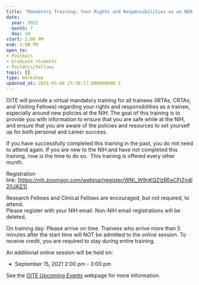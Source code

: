 ```yaml
---
title: 'Mandatory Training: Your Rights and Responsibilities as an NIH Trainee'
date:
  year: 2021
  month: 7
  day: 14
start: 2:00 PM
end: 3:00 PM
open_to:
- Postbacs
- Graduate students
- Postdocs/fellows
topic: []
type: Workshop
updated_at: 2021-03-08 23:38:17.000000000 Z
---
```

OITE will provide a virtual mandatory training for all trainees (IRTAs,
CRTAs, and Visiting Fellows) regarding your rights and responsibilities
as a trainee, especially around new policies at the NIH. The goal of
this training is to provide you with information to ensure that you are
safe while at the NIH, and ensure that you are aware of the policies and
resources to set yourself up for both personal and career success. 

If you have successfully completed this training in the past, you do not
need to attend again. If you are new to the NIH and have not completed
this training, now is the time to do so.  This training is offered every
other month. 

Registration
link: [https://nih.zoomgov.com/webinar/register/WN\_W9nKQZlzREeCFIZn4l20JA][1]

Research Fellows and Clinical Fellows are encouraged, but not required,
to attend.  
Please register with your NIH email. Non-NIH email registrations will be
deleted. 

On training day: Please arrive on time. Trainees who arrive more than 5
minutes after the start time will NOT be admitted to the online session.
To receive credit, you are required to stay during entire training. 

An additional online session will be held on: 

* September 15, 2021 2:00 pm - 3:00 pm 

See the [OITE Upcoming Events][2] webpage for more information.  



[1]: https://nih.zoomgov.com/webinar/register/WN_W9nKQZlzREeCFIZn4l20JA
[2]: https://www.training.nih.gov/events/upcoming
